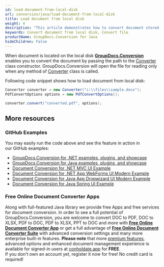 ```yaml
---
id: load-document-from-local-disk
url: conversion/java/load-document-from-local-disk
title: Load document from local disk
weight: 4
description: "This article demonstrates how to convert document stored at local disk using GroupDocs.Conversion for Java API."
keywords: Convert document from local disk, Convert file
productName: GroupDocs.Conversion for Java
hideChildren: False
---
```

When document is located on the local disk [**GroupDocs.Conversion**](https://products.groupdocs.com/conversion/java) enables you to convert the document by passing the path to the [Converter](https://apireference.groupdocs.com/net/conversion/groupdocs.conversion/converter) class constructor. GroupDocs.Conversion will open the file for reading only when any method of [Converter](https://apireference.groupdocs.com/net/conversion/groupdocs.conversion/converter) class is called.

Following code snippet shows how to load document from local disk:

```java
Converter converter = new Converter("c:\\files\\sample.docx");
PdfConvertOptions options = new PdfConvertOptions();

converter.convert("converted.pdf", options);
```

## More resources

### GitHub Examples
You may easily run the code above and see the feature in action in our GitHub examples:
*   [GroupDocs.Conversion for .NET examples, plugins, and showcase](https://github.com/groupdocs-conversion/GroupDocs.Conversion-for-.NET)    
*   [GroupDocs.Conversion for Java examples, plugins, and showcase](https://github.com/groupdocs-conversion/GroupDocs.Conversion-for-Java)    
*   [Document Conversion for .NET MVC UI Example](https://github.com/groupdocs-conversion/GroupDocs.Conversion-for-.NET-MVC)     
*   [Document Conversion for .NET App WebForms UI Modern Example](https://github.com/groupdocs-conversion/GroupDocs.Conversion-for-.NET-WebForms)    
*   [Document Conversion for Java App Dropwizard UI Modern Example](https://github.com/groupdocs-conversion/GroupDocs.Conversion-for-Java-Dropwizard)    
*   [Document Conversion for Java Spring UI Example](https://github.com/groupdocs-conversion/GroupDocs.Conversion-for-Java-Spring)   

### Free Online Document Converter Apps
Along with full-featured Java library we provide free Apps and free services for document conversion.
In order to see a full potential of GroupDocs.Conversion, you are welcome to convert DOC to PDF, DOC to XLSX, PDF to DOC, PDF to XLSX, PPT to DOC and more with **[Free Online Document Converter App](https://products.groupdocs.app/conversion)** or get a full advantage of **[Free Online Document Converter Suite](https://conholdate.app/features/document-converter-online)** with advanced conversion settings and many more enterprise built-in features.
**Please note** that more [premium features](https://conholdate.app/features), advanced options and enhanced document management experience is available for signed-in users at [conholdate.app](https://conholdate.app/) for **FREE**.  
If you don't own an account yet, register it now for free! No credit card is required!